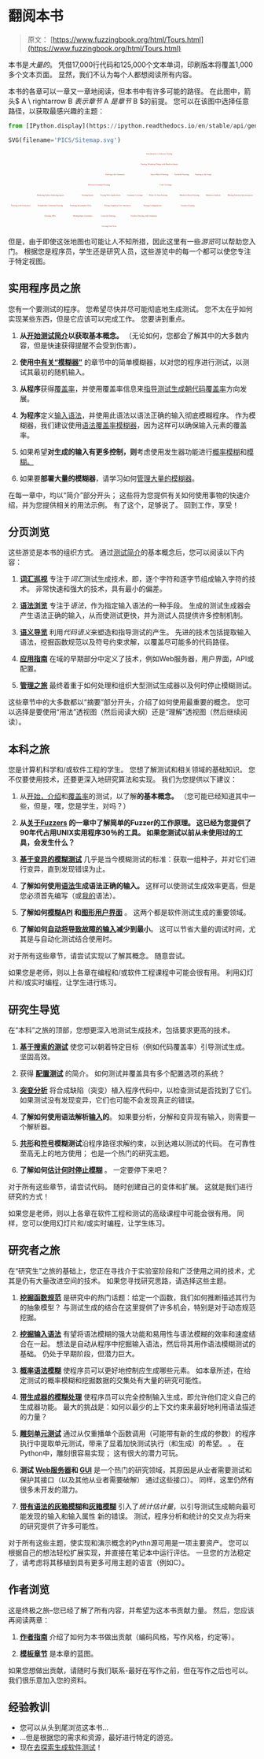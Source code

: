 # 翻阅本书

> 原文： [https://www.fuzzingbook.org/html/Tours.html](https://www.fuzzingbook.org/html/Tours.html)

本书是*大量的*。 凭借17,000行代码和125,000个文本单词，印刷版本将覆盖1,000多个文本页面。 显然，我们不认为每个人都想阅读所有内容。

本书的各章可以一章又一章地阅读，但本书中有许多可能的路径。 在此图中，箭头$ A \ rightarrow B $表示章节$ A $是章节$ B $的前提。 您可以在该图中选择任意路径，以获取最感兴趣的主题：

```py
from [IPython.display](https://ipython.readthedocs.io/en/stable/api/generated/IPython.display.html) import SVG

```

```py
SVG(filename='PICS/Sitemap.svg')

```

<svg height="548pt" viewBox="0.00 0.00 1737.00 548.00" width="1737pt" xmlns="http://www.w3.org/2000/svg" xmlns:xlink="http://www.w3.org/1999/xlink"><g class="graph" id="graph0" transform="scale(1 1) rotate(0) translate(4 544)"><title>%3</title> <g class="node" id="node1"><title>Fuzzer</title> <g id="a_node1"><a xlink:href="Fuzzer.html" xlink:title="Fuzzer"><text fill="#b03a2e" font-family="Patua One" font-size="14.00" text-anchor="middle" x="1056" y="-446.3">Fuzzing: Breaking Things with Random Inputs</text></a></g></g> <g class="node" id="node2"><title>Coverage</title> <g id="a_node2"><a xlink:href="Coverage.html" xlink:title="Coverage"><text fill="#b03a2e" font-family="Patua One" font-size="14.00" text-anchor="middle" x="1101" y="-302.3">Code Coverage</text></a></g></g> <g class="edge" id="edge1"><title>Fuzzer->Coverage</title></g> <g class="node" id="node3"><title>SearchBasedFuzzer</title> <g id="a_node3"><a xlink:href="SearchBasedFuzzer.html" xlink:title="SearchBasedFuzzer"><text fill="#b03a2e" font-family="Patua One" font-size="14.00" text-anchor="middle" x="1056" y="-374.3">Search-Based Fuzzing</text></a></g></g> <g class="edge" id="edge2"><title>Fuzzer->SearchBasedFuzzer</title></g> <g class="node" id="node4"><title>Grammars</title> <g id="a_node4"><a xlink:href="Grammars.html" xlink:title="Grammars"><text fill="#b03a2e" font-family="Patua One" font-size="14.00" text-anchor="middle" x="745" y="-374.3">Fuzzing with Grammars</text></a></g></g> <g class="edge" id="edge3"><title>Fuzzer->Grammars</title></g> <g class="node" id="node5"><title>SymbolicFuzzer</title> <g id="a_node5"><a xlink:href="SymbolicFuzzer.html" xlink:title="SymbolicFuzzer"><text fill="#b03a2e" font-family="Patua One" font-size="14.00" text-anchor="middle" x="1213" y="-374.3">Symbolic Fuzzing</text></a></g></g> <g class="edge" id="edge4"><title>Fuzzer->SymbolicFuzzer</title></g> <g class="node" id="node6"><title>FuzzingInTheLarge</title> <g id="a_node6"><a xlink:href="FuzzingInTheLarge.html" xlink:title="FuzzingInTheLarge"><text fill="#b03a2e" font-family="Patua One" font-size="14.00" text-anchor="middle" x="1365" y="-374.3">Fuzzing in the Large</text></a></g></g> <g class="edge" id="edge5"><title>Fuzzer->FuzzingInTheLarge</title></g> <g class="node" id="node8"><title>MutationFuzzer</title> <g id="a_node8"><a xlink:href="MutationFuzzer.html" xlink:title="MutationFuzzer"><text fill="#b03a2e" font-family="Patua One" font-size="14.00" text-anchor="middle" x="1267" y="-230.3">Mutation-Based Fuzzing</text></a></g></g> <g class="edge" id="edge7"><title>Coverage->MutationFuzzer</title></g> <g class="node" id="node9"><title>MutationAnalysis</title> <g id="a_node9"><a xlink:href="MutationAnalysis.html" xlink:title="MutationAnalysis"><text fill="#b03a2e" font-family="Patua One" font-size="14.00" text-anchor="middle" x="1435" y="-230.3">Mutation Analysis</text></a></g></g> <g class="edge" id="edge8"><title>Coverage->MutationAnalysis</title></g> <g class="node" id="node10"><title>GrammarCoverageFuzzer</title> <g id="a_node10"><a xlink:href="GrammarCoverageFuzzer.html" xlink:title="GrammarCoverageFuzzer"><text fill="#b03a2e" font-family="Patua One" font-size="14.00" text-anchor="middle" x="885" y="-230.3">Grammar Coverage</text></a></g></g> <g class="edge" id="edge9"><title>Coverage->GrammarCoverageFuzzer</title></g> <g class="node" id="node11"><title>ProbabilisticGrammarFuzzer</title> <g id="a_node11"><a xlink:href="ProbabilisticGrammarFuzzer.html" xlink:title="ProbabilisticGrammarFuzzer"><text fill="#b03a2e" font-family="Patua One" font-size="14.00" text-anchor="middle" x="290" y="-158.3">Probabilistic Grammar Fuzzing</text></a></g></g> <g class="edge" id="edge10"><title>Coverage->ProbabilisticGrammarFuzzer</title></g> <g class="node" id="node12"><title>ConcolicFuzzer</title> <g id="a_node12"><a xlink:href="ConcolicFuzzer.html" xlink:title="ConcolicFuzzer"><text fill="#b03a2e" font-family="Patua One" font-size="14.00" text-anchor="middle" x="697" y="-86.3">Concolic Fuzzing</text></a></g></g> <g class="edge" id="edge11"><title>Coverage->ConcolicFuzzer</title></g> <g class="node" id="node13"><title>DynamicInvariants</title> <g id="a_node13"><a xlink:href="DynamicInvariants.html" xlink:title="DynamicInvariants"><text fill="#b03a2e" font-family="Patua One" font-size="14.00" text-anchor="middle" x="1624" y="-230.3">Mining Function Specifications</text></a></g></g> <g class="edge" id="edge12"><title>Coverage->DynamicInvariants</title></g> <g class="node" id="node14"><title>WhenToStopFuzzing</title> <g id="a_node14"><a xlink:href="WhenToStopFuzzing.html" xlink:title="WhenToStopFuzzing"><text fill="#b03a2e" font-family="Patua One" font-size="14.00" text-anchor="middle" x="1048" y="-230.3">When To Stop Fuzzing</text></a></g></g> <g class="edge" id="edge13"><title>Coverage->WhenToStopFuzzing</title></g> <g class="node" id="node17"><title>GrammarFuzzer</title> <g id="a_node17"><a xlink:href="GrammarFuzzer.html" xlink:title="GrammarFuzzer"><text fill="#b03a2e" font-family="Patua One" font-size="14.00" text-anchor="middle" x="633" y="-302.3">Efficient Grammar Fuzzing</text></a></g></g> <g class="edge" id="edge16"><title>Grammars->GrammarFuzzer</title></g> <g class="node" id="node7"><title>Intro_Testing</title> <g id="a_node7"><a xlink:href="Intro_Testing.html" xlink:title="Intro_Testing"><text fill="#b03a2e" font-family="Patua One" font-size="14.00" text-anchor="middle" x="1056" y="-518.3">Introduction to Software Testing</text></a></g></g> <g class="edge" id="edge6"><title>Intro_Testing->Fuzzer</title></g> <g class="node" id="node15"><title>GreyboxFuzzer</title> <g id="a_node15"><a xlink:href="GreyboxFuzzer.html" xlink:title="GreyboxFuzzer"><text fill="#b03a2e" font-family="Patua One" font-size="14.00" text-anchor="middle" x="1255" y="-158.3">Greybox Fuzzing</text></a></g></g> <g class="edge" id="edge14"><title>MutationFuzzer->GreyboxFuzzer</title></g> <g class="node" id="node22"><title>GrammarMiner</title> <g id="a_node22"><a xlink:href="GrammarMiner.html" xlink:title="GrammarMiner"><text fill="#b03a2e" font-family="Patua One" font-size="14.00" text-anchor="middle" x="519" y="-86.3">Mining Input Grammars</text></a></g></g> <g class="edge" id="edge22"><title>GrammarCoverageFuzzer->GrammarMiner</title></g> <g class="node" id="node23"><title>ConfigurationFuzzer</title> <g id="a_node23"><a xlink:href="ConfigurationFuzzer.html" xlink:title="ConfigurationFuzzer"><text fill="#b03a2e" font-family="Patua One" font-size="14.00" text-anchor="middle" x="1008" y="-158.3">Testing Configurations</text></a></g></g> <g class="edge" id="edge23"><title>GrammarCoverageFuzzer->ConfigurationFuzzer</title></g> <g class="node" id="node24"><title>Carver</title> <g id="a_node24"><a xlink:href="Carver.html" xlink:title="Carver"><text fill="#b03a2e" font-family="Patua One" font-size="14.00" text-anchor="middle" x="703" y="-14.3">Carving Unit Tests</text></a></g></g> <g class="edge" id="edge24"><title>GrammarCoverageFuzzer->Carver</title></g> <g class="node" id="node25"><title>GUIFuzzer</title> <g id="a_node25"><a xlink:href="GUIFuzzer.html" xlink:title="GUIFuzzer"><text fill="#b03a2e" font-family="Patua One" font-size="14.00" text-anchor="middle" x="762" y="-158.3">Testing Graphical User Interfaces</text></a></g></g> <g class="edge" id="edge25"><title>GrammarCoverageFuzzer->GUIFuzzer</title></g> <g class="node" id="node27"><title>APIFuzzer</title> <g id="a_node27"><a xlink:href="APIFuzzer.html" xlink:title="APIFuzzer"><text fill="#b03a2e" font-family="Patua One" font-size="14.00" text-anchor="middle" x="290" y="-86.3">Fuzzing APIs</text></a></g></g> <g class="edge" id="edge29"><title>ProbabilisticGrammarFuzzer->APIFuzzer</title></g> <g class="node" id="node16"><title>GreyboxGrammarFuzzer</title> <g id="a_node16"><a xlink:href="GreyboxGrammarFuzzer.html" xlink:title="GreyboxGrammarFuzzer"><text fill="#b03a2e" font-family="Patua One" font-size="14.00" text-anchor="middle" x="947" y="-86.3">Greybox Fuzzing with Grammars</text></a></g></g> <g class="edge" id="edge15"><title>GreyboxFuzzer->GreyboxGrammarFuzzer</title></g> <g class="edge" id="edge17"><title>GrammarFuzzer->GrammarCoverageFuzzer</title></g> <g class="node" id="node18"><title>Parser</title> <g id="a_node18"><a xlink:href="Parser.html" xlink:title="Parser"><text fill="#b03a2e" font-family="Patua One" font-size="14.00" text-anchor="middle" x="553" y="-230.3">Parsing Inputs</text></a></g></g> <g class="edge" id="edge18"><title>GrammarFuzzer->Parser</title></g> <g class="node" id="node19"><title>GeneratorGrammarFuzzer</title> <g id="a_node19"><a xlink:href="GeneratorGrammarFuzzer.html" xlink:title="GeneratorGrammarFuzzer"><text fill="#b03a2e" font-family="Patua One" font-size="14.00" text-anchor="middle" x="84" y="-158.3">Fuzzing with Generators</text></a></g></g> <g class="edge" id="edge19"><title>GrammarFuzzer->GeneratorGrammarFuzzer</title></g> <g class="node" id="node20"><title>Reducer</title> <g id="a_node20"><a xlink:href="Reducer.html" xlink:title="Reducer"><text fill="#b03a2e" font-family="Patua One" font-size="14.00" text-anchor="middle" x="292" y="-230.3">Reducing Failure-Inducing Inputs</text></a></g></g> <g class="edge" id="edge20"><title>GrammarFuzzer->Reducer</title></g> <g class="node" id="node21"><title>WebFuzzer</title> <g id="a_node21"><a xlink:href="WebFuzzer.html" xlink:title="WebFuzzer"><text fill="#b03a2e" font-family="Patua One" font-size="14.00" text-anchor="middle" x="712" y="-230.3">Testing Web Applications</text></a></g></g> <g class="edge" id="edge21"><title>GrammarFuzzer->WebFuzzer</title></g> <g class="edge" id="edge26"><title>Parser->ProbabilisticGrammarFuzzer</title></g> <g class="edge" id="edge27"><title>Parser->GreyboxGrammarFuzzer</title></g> <g class="node" id="node26"><title>InformationFlow</title> <g id="a_node26"><a xlink:href="InformationFlow.html" xlink:title="InformationFlow"><text fill="#b03a2e" font-family="Patua One" font-size="14.00" text-anchor="middle" x="504" y="-158.3">Tracking Information Flow</text></a></g></g> <g class="edge" id="edge28"><title>Parser->InformationFlow</title></g> <g class="edge" id="edge30"><title>GeneratorGrammarFuzzer->APIFuzzer</title></g> <g class="edge" id="edge34"><title>WebFuzzer->GUIFuzzer</title></g> <g class="edge" id="edge32"><title>InformationFlow->ConcolicFuzzer</title></g> <g class="edge" id="edge31"><title>InformationFlow->GrammarMiner</title></g> <g class="edge" id="edge33"><title>APIFuzzer->Carver</title></g></g></svg>

但是，由于即使这张地图也可能让人不知所措，因此这里有一些*游览*可以帮助您入门。 根据您是程序员，学生还是研究人员，这些游览中的每一个都可以使您专注于特定视图。

## 实用程序员之旅

您有一个要测试的程序。 您希望尽快并尽可能彻底地生成测试。 您不太在乎如何实现某些东西，但是它应该可以完成工作。 您要讲到重点。

1.  **从[开始测试简介](Intro_Testing.html)以获取基本概念。** （无论如何，您都会了解其中的大多数内容，但是快速获得提醒不会受到伤害）。

2.  **使用[中有关“模糊器”](Fuzzer.html)** 的章节中的简单模糊器，以对您的程序进行测试，以测试其最初的随机输入。

3.  **从程序**获得[覆盖率](Coverage.html)，并使用覆盖率信息来[指导测试生成朝代码覆盖率](GreyboxFuzzer.html)方向发展。

4.  **为程序**定义[输入语法](Grammars.html)，并使用此语法以语法正确的输入彻底模糊程序。 作为模糊器，我们建议使用[语法覆盖率模糊器](GrammarCoverageFuzzer)，因为这样可以确保输入元素的覆盖率。

5.  如果希望**对生成的输入有更多控制，则**考虑使用发生器功能进行[概率模糊](ProbabilisticGrammarFuzzer.html)和[模糊。](GeneratorGrammarFuzzer.html)

6.  如果要**部署大量的模糊器**，请学习如何[管理大量的模糊器](FuzzingInTheLarge.html)。

在每一章中，均以“简介”部分开头； 这些将为您提供有关如何使用事物的快速介绍，并为您提供相关的用法示例。 有了这个，足够说了。 回到工作，享受！

## 分页浏览

这些游览是本书的组织方式。 通过[测试简介](Intro_Testing.html)的基本概念后，您可以阅读以下内容：

1.  **[词汇巡视](02_Lexical_Fuzzing.html)** 专注于*词汇*测试生成技术，即，逐个字符和逐字节组成输入字符的技术。 非常快速和强大的技术，具有最小的偏差。

2.  **[语法浏览](03_Syntactical_Fuzzing.html)** 专注于*语法*，作为指定输入语法的一种手段。 生成的测试生成器会产生语法正确的输入，从而使测试更快，并为测试人员提供许多控制机制。

3.  **[语义导览](04_Semantical_Fuzzing.html)** 利用*代码语义*来塑造和指导测试的产生。 先进的技术包括提取输入语法，挖掘函数规范以及符号约束求解，以覆盖尽可能多的代码路径。

4.  **[应用指南](05_Domain-Specific_Fuzzing.ipynb)** 在域的早期部分中定义了技术，例如Web服务器，用户界面，API或配置。

5.  **[管理之旅](06_Managing_Fuzzing.html)** 最终着重于如何处理和组织大型测试生成器以及何时停止模糊测试。

这些章节中的大多数都以“摘要”部分开头，介绍了如何使用最重要的概念。 您可以选择是要使用“用法”透视图（然后阅读大纲）还是“理解”透视图（然后继续阅读）。

## 本科之旅

您是计算机科学和/或软件工程的学生。 您想了解测试和相关领域的基础知识。 您不仅要使用技术，还要更深入地研究算法和实现。 我们为您提供以下建议：

1.  从[开始，介绍](Intro_Testing.html)和[覆盖率](Coverage.html)的测试，以了解**的基本概念。** （您可能已经知道其中一些，但是，嘿，您是学生，对吗？）

2.  **从[关于Fuzzers](Fuzzer.html) 的一章中了解简单的Fuzzer的工作原理。 这已经为您提供了90年代占用UNIX实用程序30％的工具。 如果您测试以前从未使用过的工具，会发生什么？**

3.  **[基于变异的模糊测试](MutationFuzzer.html)** 几乎是当今模糊测试的标准：获取一组种子，并对它们进行变异，直到发现错误为止。

4.  **了解如何使用[语法](Grammars.html)生成语法正确的输入。** 这样可以使测试生成效率更高，但是您必须首先编写（或[我的](GrammarMiner.html)语法）。

5.  **了解如何[模糊API](APIFuzzer.html) 和[图形用户界面](GUIFuzzer.html)** 。 这两个都是软件测试生成的重要领域。

6.  **了解如何[自动将导致故障的输入](Reducer.html)减少到最小**。 这可以节省大量的调试时间，尤其是与自动化测试结合使用时。

对于所有这些章节，请尝试实现以了解其概念。 随意尝试。

如果您是老师，则以上各章在编程和/或软件工程课程中可能会很有用。 利用幻灯片和/或实时编程，让学生进行练习。

## 研究生导览

在“本科”之旅的顶部，您想更深入地测试生成技术，包括要求更高的技术。

1.  **[基于搜索的测试](SearchBasedFuzzer.html)** 使您可以朝着特定目标（例如代码覆盖率）引导测试生成。 坚固高效。

2.  获得 **[配置测试](ConfigurationFuzzer.html)** 的简介。 如何测试并覆盖具有多个配置选项的系统？

3.  **[突变分析](MutationAnalysis.html)** 将合成缺陷（突变）植入程序代码中，以检查测试是否找到了它们。 如果测试没有发现变异，它们也可能不会发现真正的错误。

4.  **了解如何使用语法解析[输入](Parser.html)的**。 如果要分析，分解和变异现有输入，则需要一个解析器。

5.  **[共形](ConcolicFuzzer.html)和[符号](SymbolicFuzzer.html)模糊测试**沿程序路径求解约束，以到达难以测试的代码。 在可靠性至高无上的地方使用； 也是一个热门的研究主题。

6.  **了解如何[估计何时停止模糊](WhenToStopFuzzing.html)** 。 一定要停下来吧？

对于所有这些章节，请尝试代码。 随时创建自己的变体和扩展。 这就是我们进行研究的方式！

如果您是老师，则以上各章在软件工程和测试的高级课程中可能会很有用。 同样，您可以使用幻灯片和/或实时编程，让学生练习。

## 研究者之旅

在“研究生”之旅的基础上，您正在寻找介于实验室阶段和广泛使用之间的技术，尤其是仍有大量改进空间的技术。 如果您寻找研究思路，请选择这些主题。

1.  **[挖掘函数规范](DynamicInvariants.html)** 是研究中的热门话题：给定一个函数，我们如何推断描述其行为的抽象模型？ 与测试生成的结合在这里提供了许多机会，特别是对于动态规范挖掘。

2.  **[挖掘输入语法](GrammarMiner.html)** 有望将语法模糊的强大功能和易用性与语法模糊的效率和速度结合在一起。 想法是自动从程序中挖掘输入语法，然后将其用作语法模糊测试的基础。 仍处于早期阶段，但潜力巨大。

3.  **[概率语法模糊](ProbabilisticGrammarFuzzer.html)** 使程序员可以更好地控制应生成哪些元素。 如本章所述，在给定测试的概率模糊和挖掘数据的交集处有大量的研究可能性。

4.  **[带生成器的模糊处理](GeneratorGrammarFuzzer.html)** 使程序员可以完全控制输入生成，即允许他们定义自己的生成器功能。 最大的挑战是：如何以最少的上下文约束来最好地利用语法描述的力量？

5.  **[雕刻单元测试](Carver.html)** 通过从仅重播单个函数调用（可能带有新的生成的参数）的程序执行中提取单元测试，带来了显着加快测试执行（和生成）的希望。 。 在Python中，雕刻很容易实现； 这有很大的潜力可玩。

6.  **测试 [Web服务器](WebFuzzer.html)和 [GUI](GUIFuzzer.html)** 是一个热门的研究领域，其原因是从业者需要测试和保护其接口（以及其他从业者需要破解） 通过这些接口）。 同样，这里仍然有很多未开发的潜力。

7.  **[带有语法的灰箱模糊](GreyboxFuzzer.html)和[灰箱模糊](GreyboxGrammarFuzzer.html)** 引入了*统计估计量*，以引导测试生成朝向最可能发现的输入和输入属性 新的错误。 测试，程序分析和统计的交叉点为将来的研究提供了许多可能性。

对于所有这些主题，使实现和演示概念的Pythn源可用是一项主要资产。 您可以根据自己的想法轻松扩展实现，并直接在笔记本中运行评估。 一旦您的方法稳定了，请考虑将其移植到具有更多可用主题的语言（例如C）。

## 作者浏览

这是终极之旅–您已经了解了所有内容，并希望为这本书贡献力量。 然后，您应该再阅读两章：

1.  **[作者指南](Guide_for_Authors.html)** 介绍了如何为本书做出贡献（编码风格，写作风格，约定等）。

2.  **[模板章节](Template.html)** 是本章的蓝图。

如果您想做出贡献，请随时与我们联系-最好在写作之前，但在写作之后也可以。 我们很乐意加入您的资料。

## 经验教训

*   您可以从头到尾浏览这本书...
*   ...但是根据您的需求和资源，最好进行特定的游览。
*   现在[去探索生成软件测试](index.html)！